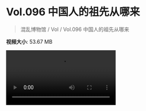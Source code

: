 # Vol.096 中国人的祖先从哪来

> 混乱博物馆 / Vol / Vol.096 中国人的祖先从哪来

**视频大小**: 53.67 MB

<div class="video"><video src="https://file.hsyhx.top/video/混乱博物馆/Vol/096.mp4" controls preload>🤔 您的浏览器不支持 video 标签</video></div>
